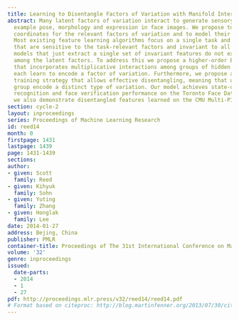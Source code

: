 ```yaml
---
title: Learning to Disentangle Factors of Variation with Manifold Interaction
abstract: Many latent factors of variation interact to generate sensory data; for
  example pose, morphology and expression in face images. We propose to learn manifold
  coordinates for the relevant factors of variation and to model their joint interaction.
  Most existing feature learning algorithms focus on a single task and extract features
  that are sensitive to the task-relevant factors and invariant to all others. However,
  models that just extract a single set of invariant features do not exploit the relationships
  among the latent factors. To address this we propose a higher-order Boltzmann machine
  that incorporates multiplicative interactions among groups of hidden units that
  each learn to encode a factor of variation. Furthermore, we propose a manifold-based
  training strategy that allows effective disentangling, meaning that units in each
  group encode a distinct type of variation. Our model achieves state-of-the-art emotion
  recognition and face verification performance on the Toronto Face Database, and
  we also demonstrate disentangled features learned on the CMU Multi-PIE dataset.
section: cycle-2
layout: inproceedings
series: Proceedings of Machine Learning Research
id: reed14
month: 0
firstpage: 1431
lastpage: 1439
page: 1431-1439
sections: 
author:
- given: Scott
  family: Reed
- given: Kihyuk
  family: Sohn
- given: Yuting
  family: Zhang
- given: Honglak
  family: Lee
date: 2014-01-27
address: Bejing, China
publisher: PMLR
container-title: Proceedings of The 31st International Conference on Machine Learning
volume: '32'
genre: inproceedings
issued:
  date-parts:
  - 2014
  - 1
  - 27
pdf: http://proceedings.mlr.press/v32/reed14/reed14.pdf
# Format based on citeproc: http://blog.martinfenner.org/2013/07/30/citeproc-yaml-for-bibliographies/
---
```

